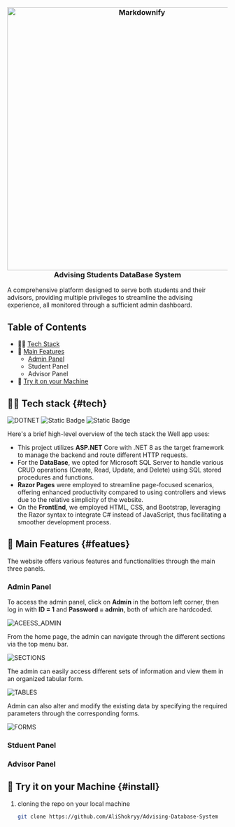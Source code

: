 <h3 align="center">
  <br>
  <img src="https://www.pwcs.edu/userfiles/servers/server_340140/image/student-services/school-counseling/academic_advising.png" alt="Markdownify" width="600"></a>
  <br>
  Advising Students DataBase System
  <br>
</h3>

A comprehensive platform designed to serve both students and their advisors, providing multiple privileges to streamline the advising experience, all monitored through a sufficient admin dashboard.

## Table of Contents

- 🧑‍💻 [Tech Stack](#tech)
- 🛫 [Main Features](#featues)
  - [Admin Panel](#admin-panel)
  - Student Panel
  - Advisor Panel
- 🔨 [Try it on your Machine](#install)

## 👨‍💻 Tech stack {#tech}

![DOTNET](https://img.shields.io/badge/.NET_8-%20%23512BD4?style=for-the-badge&logo=dotnet&logoColor=white&labelColor=%23512BD4&color=%23512BD4)
![Static Badge](https://img.shields.io/badge/MSSQL-%23CC2927?style=for-the-badge&logo=microsoftsqlserver&logoColor=white&labelColor=%23CC2927&color=%23CC2927)
![Static Badge](https://img.shields.io/badge/Razor%20Pages-%23512BD4?style=for-the-badge&logo=blazor&logoColor=white&labelColor=%23512BD4&color=%23512BD4)

Here's a brief high-level overview of the tech stack the Well app uses:

- This project utilizes **ASP.NET** Core with .NET 8 as the target framework to manage the backend and route different HTTP requests.
- For the **DataBase**, we opted for Microsoft SQL Server to handle various CRUD operations (Create, Read, Update, and Delete) using SQL stored procedures and functions.
- **Razor Pages** were employed to streamline page-focused scenarios, offering enhanced productivity compared to using controllers and views due to the relative simplicity of the website.
- On the **FrontEnd**, we employed HTML, CSS, and Bootstrap, leveraging the Razor syntax to integrate C# instead of JavaScript, thus facilitating a smoother development process.

## 🛫 Main Features {#featues}

The website offers various features and functionalities through the main three panels.

### Admin Panel

To access the admin panel, click on **Admin** in the bottom left corner, then log in with **ID = 1** and **Password = admin**, both of which are hardcoded.

![ACEESS_ADMIN]()

From the home page, the admin can navigate through the different sections via the top menu bar.

![SECTIONS]()

The admin can easily access different sets of information and view them in an organized tabular form.

![TABLES]()

Admin can also alter and modify the existing data by specifying the required parameters through the corresponding forms.

![FORMS]()

### Stduent Panel

### Advisor Panel

## 🔨 Try it on your Machine {#install}

1. cloning the repo on your local machine

   ``` bash
   git clone https://github.com/AliShokryy/Advising-Database-System
   ```
